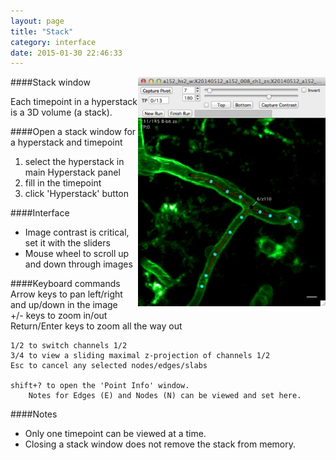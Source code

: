 ```yaml
---
layout: page
title: "Stack"
category: interface
date: 2015-01-30 22:46:33
---
```


<IMG SRC="../images/stack_example_1.jpg" ALIGN="RIGHT" WIDTH="300">

####Stack window

Each timepoint in a hyperstack is a 3D volume (a stack).  

####Open a stack window for a hyperstack and timepoint
1. select the hyperstack in main Hyperstack panel
2. fill in the timepoint
3. click 'Hyperstack' button

####Interface
- Image contrast is critical, set it with the sliders
- Mouse wheel to scroll up and down through images
	
####Keyboard commands
	Arrow keys to pan left/right and up/down in the image  
	+/- keys to zoom in/out  
	Return/Enter keys to zoom all the way out  
	
	1/2 to switch channels 1/2  
	3/4 to view a sliding maximal z-projection of channels 1/2  
	Esc to cancel any selected nodes/edges/slabs  

	shift+? to open the 'Point Info' window.  
		Notes for Edges (E) and Nodes (N) can be viewed and set here.  

####Notes
- Only one timepoint can be viewed at a time.
- Closing a stack window does not remove the stack from memory.
